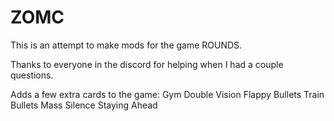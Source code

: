 # ZOMC
This is an attempt to make mods for the game ROUNDS.

Thanks to everyone in the discord for helping when I had a couple questions.


Adds a few extra cards to the game:
Gym
Double Vision
Flappy Bullets
Train Bullets
Mass Silence
Staying Ahead
